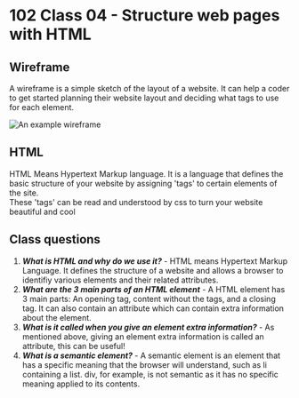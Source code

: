 # 102 Class 04 - Structure web pages with HTML
## Wireframe

A wireframe is a simple sketch of the layout of a website. It can help a coder to get started planning their website layout and deciding what tags to use for each element.

![An example wireframe](https://upload.wikimedia.org/wikipedia/commons/thumb/4/47/Profilewireframe.png/220px-Profilewireframe.png)

## HTML

HTML Means Hypertext Markup language. It is a language that defines the basic structure of your website by assigning 'tags' to certain elements of the site.   
These 'tags' can be read and understood by css to turn your website beautiful and cool

## Class questions

1. ***What is HTML and why do we use it?*** - HTML means Hypertext Markup Language. It defines the structure of a website and allows a browser to identifiy various elements and their related attributes.
2. ***What are the 3 main parts of an HTML element*** - A HTML element has 3 main parts: An opening tag, content without the tags, and a closing tag. It can also contain an attribute which can contain extra information about the element.
3. ***What is it called when you give an element extra information?*** - As mentioned above, giving an element extra information is called an attribute, this can be useful!
4. ***What is a semantic element?*** - A semantic element is an element that has a specific meaning that the browser will understand, such as li containing a list. div, for example, is not semantic as it has no specific meaning applied to its contents.